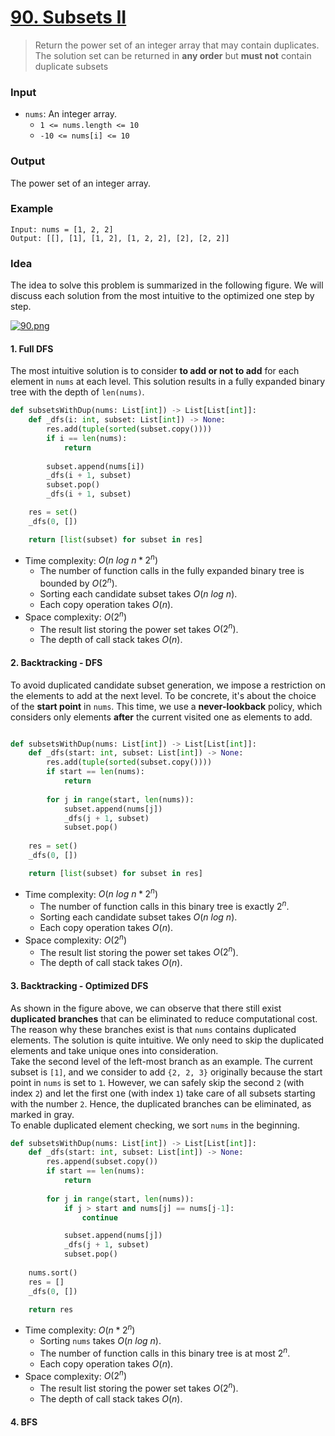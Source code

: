 # [90. Subsets II](https://leetcode.com/problems/subsets-ii/)
> Return the power set of an integer array that may contain duplicates. The solution set can be returned in **any order** but **must not** contain duplicate subsets 
### Input
* `nums`: An integer array.
	* `1 <= nums.length <= 10`
	* `-10 <= nums[i] <= 10`
### Output
The power set of an integer array.
### Example
```
Input: nums = [1, 2, 2]
Output: [[], [1], [1, 2], [1, 2, 2], [2], [2, 2]]
```
### Idea
The idea to solve this problem is summarized in the following figure. We will discuss each solution from the most intuitive to the optimized one step by step.

[![90.png](https://i.postimg.cc/3RkvKzF8/90.png)](https://postimg.cc/JDWnx6Fv)
#### 1.  Full DFS
The most intuitive solution is to consider **to add or not to add** for each element in `nums` at each level. This solution results in a fully expanded binary tree with the depth of `len(nums)`.
```python
def subsetsWithDup(nums: List[int]) -> List[List[int]]:
    def _dfs(i: int, subset: List[int]) -> None:
        res.add(tuple(sorted(subset.copy())))
        if i == len(nums):
            return
            
        subset.append(nums[i])
        _dfs(i + 1, subset)
        subset.pop()
        _dfs(i + 1, subset)

    res = set()
    _dfs(0, [])

    return [list(subset) for subset in res]
```
* Time complexity: $O(n\ log\ n * 2^n)$
	* The number of function calls in the fully expanded binary tree is bounded by $O(2^n)$.
	* Sorting each candidate subset takes $O(n\ log\ n)$.
	* Each copy operation takes $O(n)$.
* Space complexity: $O(2^n)$
	* The result list storing the power set takes $O(2^n)$.
	* The depth of call stack takes $O(n)$.
#### 2. Backtracking - DFS
To avoid duplicated candidate subset generation, we impose a restriction on the elements to add at the next level. To be concrete, it's about the choice of the **start point** in `nums`. This time, we use a **never-lookback** policy, which considers only elements **after** the current visited one as elements to add.
```python

def subsetsWithDup(nums: List[int]) -> List[List[int]]:
    def _dfs(start: int, subset: List[int]) -> None:
        res.add(tuple(sorted(subset.copy())))
        if start == len(nums):
            return
            
        for j in range(start, len(nums)):
            subset.append(nums[j])
            _dfs(j + 1, subset)
            subset.pop()
        
    res = set()
    _dfs(0, [])

    return [list(subset) for subset in res]
```
* Time complexity: $O(n\ log\ n * 2^n)$
	* The number of function calls in this binary tree is exactly $2^n$.
	* Sorting each candidate subset takes $O(n\ log\ n)$.
	* Each copy operation takes $O(n)$.
* Space complexity: $O(2^n)$
	* The result list storing the power set takes $O(2^n)$.
	* The depth of call stack takes $O(n)$.
#### 3. Backtracking - Optimized DFS
As shown in the figure above, we can observe that there still exist **duplicated branches** that can be eliminated to reduce computational cost. The reason why these branches exist is that `nums` contains duplicated elements. The solution is quite intuitive. We only need to skip the duplicated elements and take unique ones into consideration.<br>
Take the second level of the left-most branch as an example. The current subset is `[1]`, and we consider to add `{2, 2, 3}` originally because the start point in `nums` is set to `1`. However, we can safely skip the second `2` (with index `2`) and let the first one (with index `1`) take care of all subsets starting with the number `2`. Hence, the duplicated branches can be eliminated, as marked in gray.<br>
To enable duplicated element checking, we sort `nums` in the beginning.
```python
def subsetsWithDup(nums: List[int]) -> List[List[int]]:
    def _dfs(start: int, subset: List[int]) -> None:
        res.append(subset.copy())
        if start == len(nums):
            return
            
        for j in range(start, len(nums)):
            if j > start and nums[j] == nums[j-1]:
                continue

            subset.append(nums[j])
            _dfs(j + 1, subset)
            subset.pop()
        
    nums.sort()
    res = []
    _dfs(0, [])

    return res
```
* Time complexity: $O(n * 2^n)$
	* Sorting `nums` takes $O(n\ log\ n)$.
	* The number of function calls in this binary tree is at most $2^n$.
	* Each copy operation takes $O(n)$.
* Space complexity: $O(2^n)$
	* The result list storing the power set takes $O(2^n)$.
	* The depth of call stack takes $O(n)$.
#### 4. BFS
